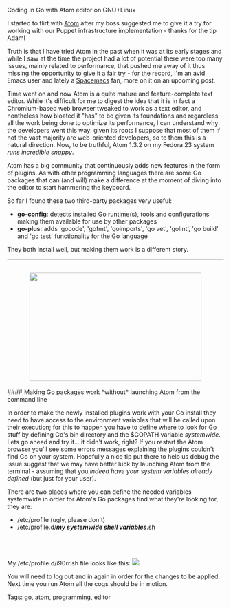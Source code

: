 Coding in Go with Atom editor on GNU+Linux

I started to flirt with [Atom](https://atom.io "A hackable text editor for the 21st Century") after my boss suggested me to give it a try for working with our Puppet infrastructure implementation - thanks for the tip Adam!

Truth is that I have tried Atom in the past when it was at its early stages and while I saw at the time the project had a lot of potential there were too many issues, mainly related to performance, that pushed me away of it thus missing the opportunity to give it a fair try - for the record, I'm an avid Emacs user and lately a [Spacemacs](http://spacemacs.org "A community-driven Emacs distribution - The best editor is neither Emacs nor Vim, it's Emacs *and* Vim!") fan, more on it on an upcoming post. 

Time went on and now Atom is a quite mature and feature-complete text editor. While it's difficult for me to digest the idea that it is in fact a Chromium-based web browser tweaked to work as a text editor, and nontheless how bloated it "has" to be given its foundations and regardless all the work being done to optimize its performance, I can understand why the developers went this way: given its roots I suppose that most of them if not the vast majority are web-oriented developers, so to them this is a natural direction. Now, to be truthful, Atom 1.3.2 on my Fedora 23 system *runs incredible snappy*.

Atom has a big community that continuously adds new features in the form of plugins. As with other programming languages there are some Go packages that can (and will) make a difference at the moment of diving into the editor to start hammering the keyboard. 

So far I found these two third-party packages very useful:

* **go-config**: detects installed Go runtime(s), tools and configurations making them available for use by other packages
* **go-plus**: adds 'gocode', 'gofmt', 'goimports', 'go vet', 'golint', 'go build' and 'go test' functionality for the Go language


They both install well, but making them work is a different story.
</br>
<hr>
</br>
<div style="display: flex; justify-content: center;">
  <img src="https://raw.githubusercontent.com/i90rr/i90rr.github.io/master/resources/gopher-new_transparent_600.png" style="width: 400px; height: 252px;" />
</div>
</br>
####  Making Go packages work *without* launching Atom from the command line

In order to make the newly installed plugins work with your Go install they need to have access to the environment variables that will be called upon their execution; for this to happen you have to define where to look for Go stuff by defining Go's bin directory and the $GOPATH variable *systemwide*.      
Lets go ahead and try it... it didn't work, right? If you restart the Atom browser you'll see some errors messages explaining the plugins couldn't find Go on your system. Hopefully a nice tip put there to help us debug the issue suggest that we may have better luck by launching Atom from the terminal - assuming that you *indeed have your system variables already defined* (but just for your user).

There are two places where you can define the needed variables systemwide in order for Atom's Go packages find what they're looking for, they are:

* /etc/profile (ugly, please don't)
* /etc/profile.d/***my systemwide shell variables***.sh
</br>
</br>
</br>
My /etc/profile.d/i90rr.sh file looks like this:
<img src="https://raw.githubusercontent.com/i90rr/i90rr.github.io/master/resources/i90rr.sh.png">

You will need to log out and in again in order for the changes to be applied.</br>
Next time you run Atom all the cogs should be in motion.

Tags: go, atom, programming, editor
